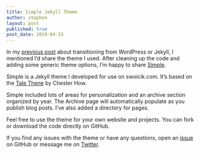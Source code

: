 ```yaml
---
title: Simple Jekyll Theme
author: stephen
layout: post
published: true
post_date: 2019-04-15
---
```

In my [previous post](https://swoicik.com/2019/wordpress-to-jekyll) about transitioning from WordPress or Jekyll, I mentioned I’d share the theme I used. After cleaning up the code and adding some generic theme options, I’m happy to share [Simple](https://github.com/swoicik/simple-jekll-theme). 

Simple is a Jekyll theme I developed for use on swoicik.com. It’s based on the [Tale Thene](https://github.com/chesterhow/tale) by Chester How.

Simple included lots of areas for personalization and an archive section organized by year. The Archive page will automatically populate as you publish blog posts. I’ve also added a directory for pages. 

Feel free to use the theme for your own website and projects. You can fork or download the code directly on GitHub. 

If you find any issues with the theme or have any questions, open an [issue](https://github.com/swoicik/simple-jekll-theme/issues) on GitHub or message me on [Twitter](https://twitter.com/swoicik). 

